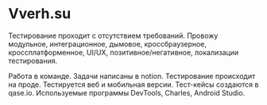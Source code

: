 # Vverh.su
Тестирование проходит с отсутствием требований. 
Провожу модульное, интеграционное, дымовое, кроссбраузерное, кроссплатформенное, UI/UX, позитивное/негативное, локализации тестирования.

Работа в команде. Задачи написаны в notion. Тестирование происходит на проде. Тестируется веб и мобильная версии. Тест-кейсы создаются в qase.io. Используемые программы DevTools, Charles, Android Studio.
